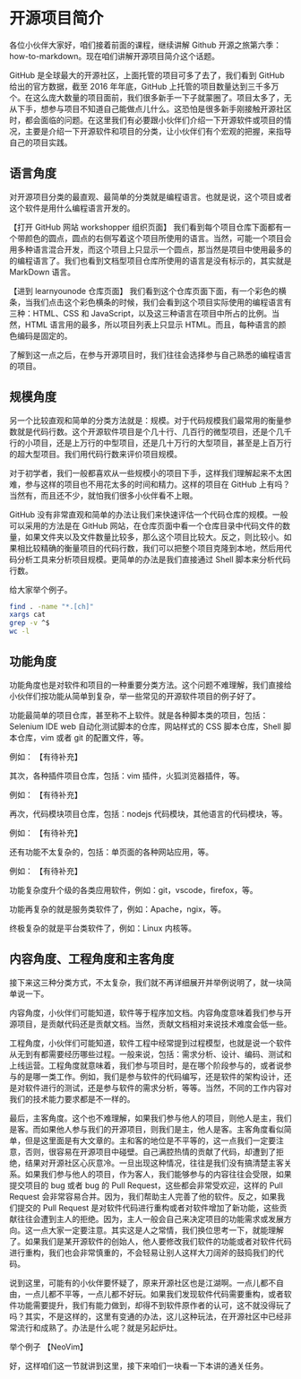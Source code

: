 # 开源项目简介

各位小伙伴大家好，咱们接着前面的课程，继续讲解 Github 开源之旅第六季：how-to-markdown。现在咱们讲解开源项目简介这个话题。

GitHub 是全球最大的开源社区，上面托管的项目可多了去了，我们看到 GitHub 给出的官方数据，截至 2016 年年底，GitHub 上托管的项目数量达到三千多万个。在这么庞大数量的项目面前，我们很多新手一下子就蒙圈了。项目太多了，无从下手，想参与项目不知道自己能做点儿什么。这恐怕是很多新手刚接触开源社区时，都会面临的问题。在这里我们有必要跟小伙伴们介绍一下开源软件或项目的情况，主要是介绍一下开源软件和项目的分类，让小伙伴们有个宏观的把握，来指导自己的项目实践。

## 语言角度

对开源项目分类的最直观、最简单的分类就是编程语言。也就是说，这个项目或者这个软件是用什么编程语言开发的。

【打开 GitHub 网站 workshopper 组织页面】
我们看到每个项目仓库下面都有一个带颜色的圆点，圆点的右侧写着这个项目所使用的语言。当然，可能一个项目会用多种语言混合开发，而这个项目上只显示一个圆点，那当然是项目中使用最多的的编程语言了。我们也看到文档型项目仓库所使用的语言是没有标示的，其实就是 MarkDown 语言。

【进到 learnyounode 仓库页面】
我们看到这个仓库页面下面，有一个彩色的横条，当我们点击这个彩色横条的时候，我们会看到这个项目实际使用的编程语言有三种：HTML、CSS 和 JavaScript，以及这三种语言在项目中所占的比例。当然，HTML 语言用的最多，所以项目列表上只显示 HTML。而且，每种语言的颜色编码是固定的。

了解到这一点之后，在参与开源项目时，我们往往会选择参与自己熟悉的编程语言的项目。

## 规模角度

另一个比较直观和简单的分类方法就是：规模。对于代码规模我们最常用的衡量参数就是代码行数。这个开源软件项目是个几十行、几百行的微型项目，还是个几千行的小项目，还是上万行的中型项目，还是几十万行的大型项目，甚至是上百万行的超大型项目。我们用代码行数来评价项目规模。

对于初学者，我们一般都喜欢从一些规模小的项目下手，这样我们理解起来不太困难，参与这样的项目也不用花太多的时间和精力。这样的项目在 GitHub 上有吗？当然有，而且还不少，就怕我们很多小伙伴看不上眼。

GitHub 没有非常直观和简单的办法让我们来快速评估一个代码仓库的规模。一般可以采用的方法是在 GitHub 网站，在仓库页面中看一个仓库目录中代码文件的数量，如果文件夹以及文件数量比较多，那么这个项目比较大。反之，则比较小。如果相比较精确的衡量项目的代码行数，我们可以把整个项目克隆到本地，然后用代码分析工具来分析项目规模。更简单的办法是我们直接通过 Shell 脚本来分析代码行数。

给大家举个例子。
```bash
find . -name "*.[ch]"
xargs cat
grep -v ^$
wc -l
```

## 功能角度

功能角度也是对软件和项目的一种重要分类方法。这个问题不难理解，我们直接给小伙伴们按功能从简单到复杂，举一些常见的开源软件项目的例子好了。

功能最简单的项目仓库，甚至称不上软件。就是各种脚本类的项目，包括：Selenium IDE web 自动化测试脚本的仓库，网站样式的 CSS 脚本仓库，Shell 脚本仓库，vim 或者 git 的配置文件，等。

例如：
【有待补充】

其次，各种插件项目仓库，包括：vim 插件，火狐浏览器插件，等。

例如：
【有待补充】

再次，代码模块项目仓库，包括：nodejs 代码模块，其他语言的代码模块，等。

例如：
【有待补充】

还有功能不太复杂的，包括：单页面的各种网站应用，等。

例如：
【有待补充】

功能复杂度升个级的各类应用软件，例如：git，vscode，firefox，等。

功能再复杂的就是服务类软件了，例如：Apache，ngix，等。

终极复杂的就是平台类软件了，例如：Linux 内核等。

## 内容角度、工程角度和主客角度

接下来这三种分类方式，不太复杂，我们就不再详细展开并举例说明了，就一块简单说一下。

内容角度，小伙伴们可能知道，软件等于程序加文档。内容角度意味着我们参与开源项目，是贡献代码还是贡献文档。当然，贡献文档相对来说技术难度会低一些。

工程角度，小伙伴们可能知道，软件工程中经常提到过程模型，也就是说一个软件从无到有都需要经历哪些过程。一般来说，包括：需求分析、设计、编码、测试和上线运营。工程角度就意味着，我们参与项目时，是在哪个阶段参与的，或者说参与的是哪一类工作。例如，我们是参与软件的代码编写，还是软件的架构设计，还是对软件进行的测试，还是参与软件的需求分析，等等。当然，不同的工作内容对我们的技术能力要求都是不一样的。

最后，主客角度。这个也不难理解，如果我们参与他人的项目，则他人是主，我们是客。而如果他人参与我们的开源项目，则我们是主，他人是客。主客角度看似简单，但是这里面是有大文章的。主和客的地位是不平等的，这一点我们一定要注意，否则，很容易在开源项目中碰壁。自己满腔热情的贡献了代码，却遭到了拒绝，结果对开源社区心灰意冷。一旦出现这种情况，往往是我们没有搞清楚主客关系。如果我们参与他人的项目，作为客人，我们能够参与的内容往往会受限，如果提交项目的 bug 或者 bug 的 Pull Request，这些都会非常受欢迎，这样的 Pull Request 会非常容易合并。因为，我们帮助主人完善了他的软件。反之，如果我们提交的 Pull Request 是对软件代码进行重构或者对软件增加了新功能，这些贡献往往会遭到主人的拒绝。因为，主人一般会自己来决定项目的功能需求或发展方向。这一点大家一定要注意。其实这是人之常情，我们换位思考一下，就能理解了。如果我们是某开源软件的创始人，他人要修改我们软件的功能或者对软件代码进行重构，我们也会非常慎重的，不会轻易让别人这样大刀阔斧的鼓捣我们的代码。

说到这里，可能有的小伙伴要怀疑了，原来开源社区也是江湖啊。一点儿都不自由，一点儿都不平等，一点儿都不好玩。如果我们发现软件代码需要重构，或者软件功能需要提升，我们有能力做到，却得不到软件原作者的认可，这不就没得玩了吗？其实，不是这样的，这里有变通的办法，这儿这种玩法，在开源社区中已经非常流行和成熟了。办法是什么呢？就是另起炉灶。

举个例子
【NeoVim】

好，这样咱们这一节就讲到这里，接下来咱们一块看一下本讲的通关任务。
